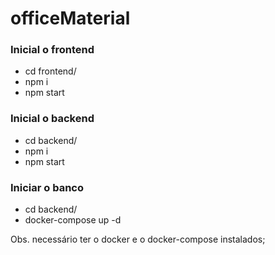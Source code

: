 # officeMaterial

### Inicial o frontend
* cd frontend/
* npm i
* npm start

### Inicial o backend
* cd backend/
* npm i
* npm start

### Iniciar o banco
* cd backend/
* docker-compose up -d

Obs. necessário ter o docker e o docker-compose instalados;



